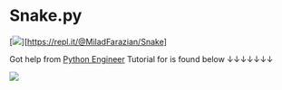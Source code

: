 # Snake.py 

[![][image1_link]][https://repl.it/@MiladFarazian/Snake]

Got help from [Python Engineer][YouTube_link]
Tutorial for is found below ↓↓↓↓↓↓↓

[![][image2_link]][YouTube_link]

[image1_link]: snake.png

[image2_link]: https://i.ytimg.com/vi/M_npdRYD4K0/hqdefault.jpg?sqp=-oaymwEZCPYBEIoBSFXyq4qpAwsIARUAAIhCGAFwAQ==&rs=AOn4CLDAqG6jUYzIg1ls9lDeWevH9EZjew
[YouTube_link]: https://www.youtube.com/watch?v=M_npdRYD4K0
